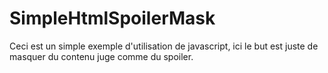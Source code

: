 # SimpleHtmlSpoilerMask
Ceci est un simple exemple d'utilisation de javascript, ici le but est juste de masquer du contenu juge comme du spoiler.
